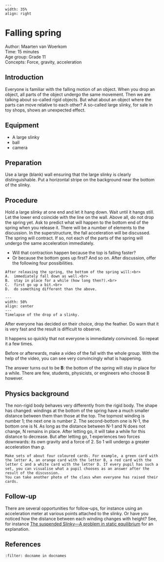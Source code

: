 

<div style="clear: both;">

```{figure} ../../figures/ready.png
---
width: 35%
align: right
```

</div>

# Falling spring

Author: Maarten van Woerkom     \
Time:	15 minutes  	\
Age group:	Grade 11\
Concepts:	Force, gravity, acceleration

## Introduction
Everyone is familiar with the falling motion of an object. When you drop an object, all parts of the object undergo the same movement. Then we are talking about so-called rigid objects. But what about an object where the parts can move relative to each other? A so-called large slinky, for sale in toy shops, shows an unexpected effect.

## Equipment
* A large slinky 
* ball
* camera

## Preparation
Use a large (blank) wall ensuring that the large slinky is clearly distinguishable. Put a horizontal stripe on the background near the bottom of the slinky.

## Procedure
Hold a large slinky at one end and let it hang down. Wait until it hangs still. Let the lower end coincide with the line on the wall.
Above all, do not drop the spring yet. Ask to predict what will happen to the bottom end of the spring when you release it. There will be a number of elements to the discussion. In the superstructure, the fall acceleration will be discussed. The spring will contract. If so, not each of the parts of the spring will undergo the same acceleration immediately. 
- Will that contraction happen because the top is falling faster? 
- Or because the bottom goes up first? And so on.
After discussion, offer the following four possibilities.

```{admonition} Question
After releasing the spring, the bottom of the spring will:<br>
A.	immediately fall down as well.<br>
B.	stay in place for a while (how long then?).<br>
C.	first go up a bit.<br>
D.	do something different than the above.
```

```{figure} demo96_figure4.jpg
---
width: 50%
align: center
---
Timelapse of the drop of a slinky.
```

After everyone has decided on their choice, drop the feather. Do warn that it is very fast and the result is difficult to observe.

It happens so quickly that not everyone is immediately convinced. So repeat it a few times.

Before or afterwards, make a video of the fall with the whole group. With the help of the video, you can see very convincingly what is happening.

The answer turns out to be **B**: the bottom of the spring will stay in place for a while. There are few, students, physicists, or engineers who choose B however.

## Physics background
The non-rigid body behaves very differently from the rigid body. The shape has changed: windings at the bottom of the spring have a much smaller distance between them than those at the top. The topmost winding is number 1; the next one is number 2. The second-bottom one is N-1, the bottom one is N.
As long as the distance between N-1 and N does not change, N remains in place. 
After letting go, it will take a while for this distance to decrease.
But after letting go, 1 experiences two forces downwards: its own gravity and a force of 2. So 1 will undergo a greater acceleration than $g$.

```{tip}
Make sets of about four coloured cards. For example, a green card with the letter A, an orange card with the letter B, a red card with the letter C and a white card with the letter D. If every pupil has such a set, you can visualise what a pupil chooses as an answer after the result of the discussion.
You can take another photo of the class when everyone has raised their cards.
``` 

## Follow-up
There are several opportunities for follow-ups, for instance using an acceleration meter at various points attached to the slinky. Or have you noticed how the distance between each winding changes with height? See, for instance [The suspended Slinky—A problem in static equilibrium](https://doi.org/10.1119/1.2343983) for an explanation.

## References
```{bibliography}
:filter: docname in docnames
```
